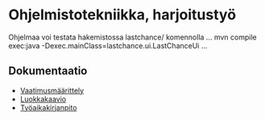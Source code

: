 # Ohjelmistotekniikka, harjoitustyö

Ohjelmaa voi testata hakemistossa lastchance/ komennolla
...
mvn compile exec:java -Dexec.mainClass=lastchance.ui.LastChanceUi
...

## Dokumentaatio

* [Vaatimusmäärittely](https://github.com/acidmole/last-chance/blob/master/documents/vaatimusmaarittely.md)
* [Luokkakaavio](https://github.com/acidmole/last-chance/blob/master/documents/arkkitehtuuri.md)
* [Työaikakirjanpito](https://docs.google.com/spreadsheets/d/163KEEXksQ6WTQZjbq344-tCZUor9Yi9uiTqxldqkszk/edit?usp=sharing)
